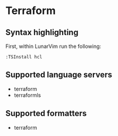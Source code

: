 # Terraform

## Syntax highlighting


First, within LunarVim run the following:

```vim
:TSInstall hcl
```

## Supported language servers

- terraform
- terraformls

## Supported formatters

- terraform
